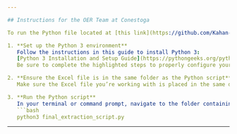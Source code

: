 ```yaml
---

## Instructions for the OER Team at Conestoga

To run the Python file located at [this link](https://github.com/Kahan-CS/adoptions_data_oer/blob/master/oer_usage/final_extraction_script.py), follow these steps:

1. **Set up the Python 3 environment**  
   Follow the instructions in this guide to install Python 3:  
   [Python 3 Installation and Setup Guide](https://pythongeeks.org/python-3-installation-and-setup-guide/#:~:text=Download%20Python%203,python%20%2D%2Dversion).  
   Be sure to complete the highlighted steps to properly configure your environment.

2. **Ensure the Excel file is in the same folder as the Python script**  
   Make sure the Excel file you’re working with is placed in the same directory as `final_extraction_script.py`.

3. **Run the Python script**  
   In your terminal or command prompt, navigate to the folder containing the script and the Excel file. Then, run the following command:  
   ```bash
   python3 final_extraction_script.py
   ```

---
```


